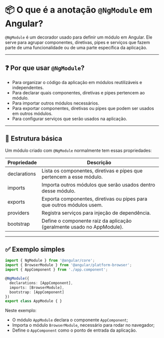 # 📦 O que é a anotação `@NgModule` em Angular?

`@NgModule` é um decorador usado para definir um módulo em Angular. Ele serve para agrupar componentes, diretivas, pipes e serviços que fazem parte de uma funcionalidade ou de uma parte específica da aplicação.

---

## ❓ Por que usar `@NgModule`?

- Para organizar o código da aplicação em módulos reutilizáveis e independentes.
- Para declarar quais componentes, diretivas e pipes pertencem ao módulo.
- Para importar outros módulos necessários.
- Para exportar componentes, diretivas ou pipes que podem ser usados em outros módulos.
- Para configurar serviços que serão usados na aplicação.

---

## 🧱 Estrutura básica

Um módulo criado com `@NgModule` normalmente tem essas propriedades:

| Propriedade  | Descrição                                                                 |
|--------------|---------------------------------------------------------------------------|
| declarations | Lista os componentes, diretivas e pipes que pertencem a esse módulo.       |
| imports      | Importa outros módulos que serão usados dentro desse módulo.               |
| exports      | Exporta componentes, diretivas ou pipes para que outros módulos usem.      |
| providers    | Registra serviços para injeção de dependência.                             |
| bootstrap    | Define o componente raiz da aplicação (geralmente usado no AppModule).     |

---

## ✅ Exemplo simples

```typescript
import { NgModule } from '@angular/core';
import { BrowserModule } from '@angular/platform-browser';
import { AppComponent } from './app.component';

@NgModule({
  declarations: [AppComponent],
  imports: [BrowserModule],
  bootstrap: [AppComponent]
})
export class AppModule { }
```

Neste exemplo:

- O módulo `AppModule` declara o componente `AppComponent`;
- Importa o módulo `BrowserModule`, necessário para rodar no navegador;
- Define o `AppComponent` como o ponto de entrada da aplicação.